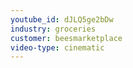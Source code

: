 ```yaml
---
youtube_id: dJLQ5ge2bDw
industry: groceries
customer: beesmarketplace
video-type: cinematic
---
```



